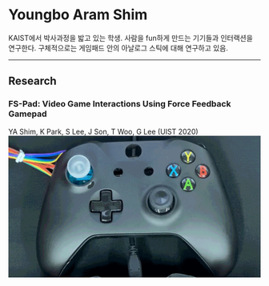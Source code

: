 # Youngbo Aram Shim
KAIST에서 박사과정을 밟고 있는 학생. 사람을 fun하게 만드는 기기들과 인터랙션을 연구한다.
구체적으로는 게임패드 안의 아날로그 스틱에 대해 연구하고 있음.
***
## Research
### FS-Pad: Video Game Interactions Using Force Feedback Gamepad
YA Shim, K Park, S Lee, J Son, T Woo, G Lee (UIST 2020)
![Small image](/assets/img/FSPad_windgodfist.gif)
